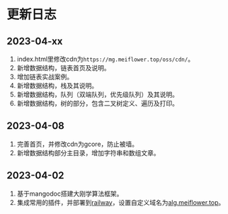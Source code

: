 # 更新日志
## 2023-04-xx
1. index.html里修改cdn为`https://mg.meiflower.top/oss/cdn/`。
2. 新增数据结构，链表首页及说明。
3. 增加链表实战案例。
4. 新增数据结构，栈及其说明。
5. 新增数据结构，队列（双端队列，优先级队列）及其说明。
6. 新增数据结构，树的部分，包含二叉树定义、遍历及打印。

## 2023-04-08
1. 完善首页，并修改cdn为gcore，防止被墙。
2. 新增数据结构部分主目录，增加字符串和数组文章。

## 2023-04-02
1. 基于mangodoc搭建大刚学算法框架。
2. 集成常用的插件，并部署到[railway](https://railway.app/project/7655da15-e2e0-4334-aab8-44f7b3359402/service/a382a0c3-e53d-467e-8157-75af1446d267)，设置自定义域名为[alg.meiflower.top](alg.meiflower.top)。
